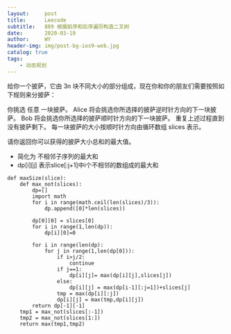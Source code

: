 ```yaml
---
layout:     post
title:      Leecode
subtitle:   889 根据前序和后序遍历构造二叉树
date:       2020-03-19
author:     WY
header-img: img/post-bg-ios9-web.jpg
catalog: true
tags:
    - 动态规划
---
```


给你一个披萨，它由 3n 块不同大小的部分组成，现在你和你的朋友们需要按照如下规则来分披萨：

你挑选 任意 一块披萨。
Alice 将会挑选你所选择的披萨逆时针方向的下一块披萨。
Bob 将会挑选你所选择的披萨顺时针方向的下一块披萨。
重复上述过程直到没有披萨剩下。
每一块披萨的大小按顺时针方向由循环数组 slices 表示。

请你返回你可以获得的披萨大小总和的最大值。

- 简化为 不相邻子序列的最大和
- dp[i][j] 表示slice[:j+1]中i个不相邻的数组成的最大和


```
def maxSize(slice):
    def max_not(slices):
        dp=[]
        import math
        for i in range(math.ceil(len(slices)/3)):
            dp.append([0]*len(slices))

        dp[0][0] = slices[0]
        for i in range(1,len(dp)):
            dp[i][0]=0
        
        for i in range(len(dp):
            for j in range(1,len(dp[0])):
                if i>j/2:
                    continue
                if j==1:
                    dp[i][j]= max(dp[i][j],slices[j])
                else:
                    dp[i][j] = max(dp[i-1][:j=1])+slices[j]
                tmp = max(dp[i][:j])
                dp[i][j] = max(tmp,dp[i][j])
        return dp[-1][-1]
    tmp1 = max_not(slices[:-1])
    tmp2 = max_not(slices[1:])
    return max(tmp1,tmp2)
```